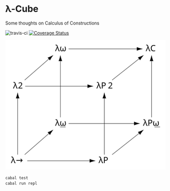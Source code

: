 # λ-Cube
Some thoughts on Calculus of Constructions

![travis-ci](https://www.travis-ci.com/AdamLassiter/lambda-cube.svg?token=zDj5mGcmCq4KmdNEyzz6&branch=master)
[![Coverage Status](https://coveralls.io/repos/github/AdamLassiter/lambda-cube/badge.svg?branch=master)](https://coveralls.io/github/AdamLassiter/lambda-cube?branch=master)

![lambda-cube](resources/Lambda_Cube_img.svg)

```sh
cabal test
cabal run repl
```
